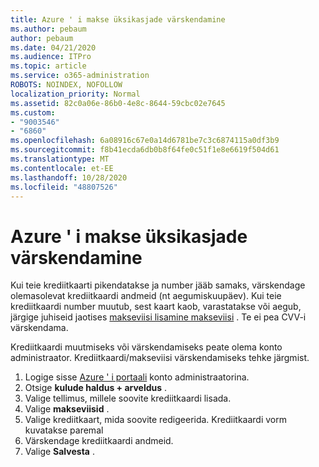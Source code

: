 ```yaml
---
title: Azure ' i makse üksikasjade värskendamine
ms.author: pebaum
author: pebaum
ms.date: 04/21/2020
ms.audience: ITPro
ms.topic: article
ms.service: o365-administration
ROBOTS: NOINDEX, NOFOLLOW
localization_priority: Normal
ms.assetid: 82c0a06e-86b0-4e8c-8644-59cbc02e7645
ms.custom:
- "9003546"
- "6860"
ms.openlocfilehash: 6a08916c67e0a14d6781be7c3c6874115a0df3b9
ms.sourcegitcommit: f8b41ecda6db0b8f64fe0c51f1e8e6619f504d61
ms.translationtype: MT
ms.contentlocale: et-EE
ms.lasthandoff: 10/28/2020
ms.locfileid: "48807526"
---
```

# <a name="update-payment-details-in-azure"></a>Azure ' i makse üksikasjade värskendamine

Kui teie krediitkaarti pikendatakse ja number jääb samaks, värskendage olemasolevat krediitkaardi andmeid (nt aegumiskuupäev). Kui teie krediitkaardi number muutub, sest kaart kaob, varastatakse või aegub, järgige juhiseid jaotises [makseviisi lisamine makseviisi](https://docs.microsoft.com/azure/cost-management-billing/manage/change-credit-card?WT.mc_id=Portal-Microsoft_Azure_Support#addcard) . Te ei pea CVV-i värskendama.

Krediitkaardi muutmiseks või värskendamiseks peate olema konto administraator. Krediitkaardi/makseviisi värskendamiseks tehke järgmist.

1. Logige sisse [Azure ' i portaali](https://portal.azure.com/) konto administraatorina.
2. Otsige **kulude haldus + arveldus** .
3. Valige tellimus, millele soovite krediitkaardi lisada.
4. Valige **makseviisid** .
5. Valige krediitkaart, mida soovite redigeerida. Krediitkaardi vorm kuvatakse paremal
6. Värskendage krediitkaardi andmeid.
7. Valige **Salvesta** .
